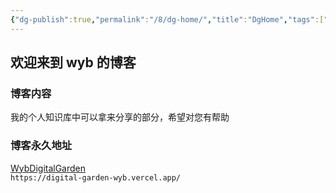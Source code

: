 ```yaml
---
{"dg-publish":true,"permalink":"/8/dg-home/","title":"DgHome","tags":["gardenEntry","gardenEntry","gardenEntry","gardenEntry","gardenEntry","gardenEntry","gardenEntry","gardenEntry","gardenEntry","gardenEntry","gardenEntry","gardenEntry","gardenEntry","gardenEntry"]}
---
```


## 欢迎来到 wyb 的博客
### 博客内容
我的个人知识库中可以拿来分享的部分，希望对您有帮助
### 博客永久地址
[WybDigitalGarden](https://digital-garden-wyb.vercel.app/)  
`https://digital-garden-wyb.vercel.app/`